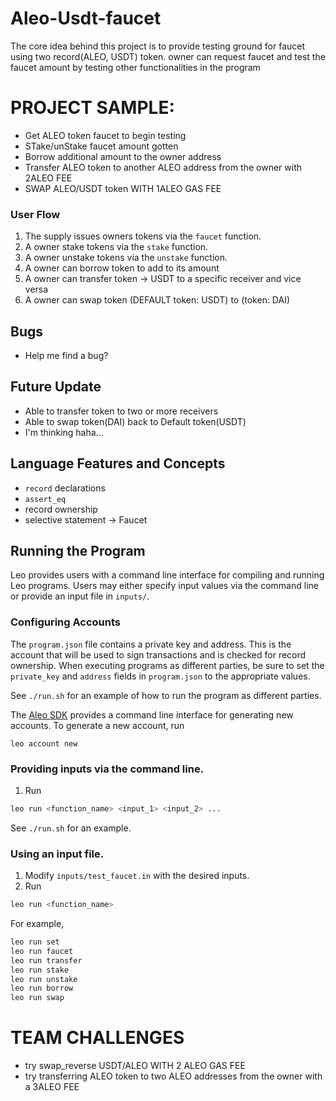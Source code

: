 # Aleo-Usdt-faucet
The core idea behind this project is to provide testing ground for faucet using two record(ALEO, USDT) token. owner can request faucet and test the faucet amount by testing other functionalities in the program 

# PROJECT SAMPLE:
* Get ALEO token faucet to begin testing
* STake/unStake faucet amount gotten 
* Borrow additional amount to the owner address
* Transfer ALEO token to another ALEO address from the owner with 2ALEO FEE
* SWAP ALEO/USDT token WITH 1ALEO GAS FEE


### User Flow
1. The supply issues owners tokens via the `faucet` function.
2. A owner stake tokens via the `stake` function.
3. A owner unstake tokens via the `unstake` function.
4. A owner can borrow token to add to its amount
5. A owner can transfer token -> USDT to a specific receiver and vice versa
6. A owner can swap token (DEFAULT token: USDT) to (token: DAI)

## Bugs

- Help me find a bug?


## Future Update
- Able to transfer token to two or more receivers
- Able to swap token(DAI) back to Default token(USDT)
- I'm thinking haha...

## Language Features and Concepts
- `record` declarations
- `assert_eq`
- record ownership
- selective statement -> Faucet


## Running the Program

Leo provides users with a command line interface for compiling and running Leo programs.
Users may either specify input values via the command line or provide an input file in `inputs/`.

### Configuring Accounts
The `program.json` file contains a private key and address.
This is the account that will be used to sign transactions and is checked for record ownership.
When executing programs as different parties, be sure to set the `private_key` and `address` fields in `program.json` to the appropriate values.


See `./run.sh` for an example of how to run the program as different parties.


The [Aleo SDK](https://github.com/AleoHQ/leo/tree/testnet3) provides a command line interface for generating new accounts.
To generate a new account, run
```
leo account new
```


### Providing inputs via the command line.
1. Run
```bash
leo run <function_name> <input_1> <input_2> ...
```
See `./run.sh` for an example.


### Using an input file.
1. Modify `inputs/test_faucet.in` with the desired inputs.
2. Run
```bash
leo run <function_name>
```
For example,
```bash
leo run set
leo run faucet
leo run transfer
leo run stake
leo run unstake
leo run borrow
leo run swap
```



# TEAM CHALLENGES
* try swap_reverse USDT/ALEO WITH 2 ALEO GAS FEE
* try transferring ALEO token to two ALEO addresses from the owner with a 3ALEO FEE
